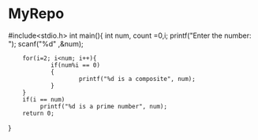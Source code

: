# MyRepo

#include<stdio.h>
int main(){
        int num, count =0,i;
        printf("Enter the number: ");
        scanf("%d" ,&num);

        for(i=2; i<num; i++){
                if(num%i == 0)
                {
                        printf("%d is a composite", num);
                }
        }
        if(i == num)
             printf("%d is a prime number", num);
        return 0;
}

	

